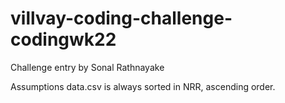 # villvay-coding-challenge-codingwk22

Challenge entry by Sonal Rathnayake

Assumptions data.csv is always sorted in NRR, ascending order.
